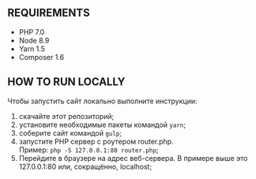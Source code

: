 REQUIREMENTS
------------

* РHP 7.0
* Node 8.9
* Yarn 1.5
* Composer 1.6 


HOW TO RUN LOCALLY
------------

Чтобы запустить сайт локально выполните инструкции:

1. скачайте этот репозиторий;
2. установите необходимые пакеты командой `yarn`;
3. соберите сайт командой `gulp`;
4. запустите PHP сервер с роутером router.php.  
Пример: `php -S 127.0.0.1:80 router.php`;
5. Перейдите в браузере на адрес веб-сервера. В примере выше это 
127.0.0.1:80 или, сокращённо, localhost;